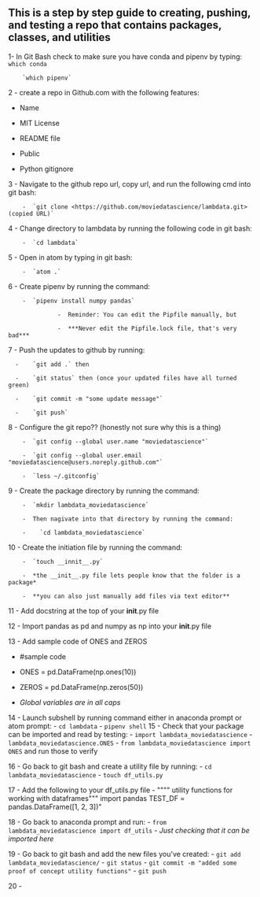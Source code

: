 ## This is a step by step guide to creating, pushing, and testing a repo that contains packages, classes, and utilities ##


  1- In Git Bash check to make sure you have conda and pipenv by typing:
        `which conda`

        `which pipenv`

  2 - create a repo in Github.com with the following features:
  * Name

  * MIT License

  * README file

  * Public

  * Python gitignore

  3 - Navigate to the github repo url, copy url, and run the following cmd into git bash:

        -  `git clone <https://github.com/moviedatascience/lambdata.git>(copied URL)`

  4 - Change directory to lambdata by running the following code in git bash:

        -  `cd lambdata`

  5 - Open in atom by typing in git bash:

        -  `atom .`

  6 - Create pipenv by running the command:

        -  `pipenv install numpy pandas`

                  -  Reminder: You can edit the Pipfile manually, but

                  -  ***Never edit the Pipfile.lock file, that's very bad***

  7 - Push the updates to github by running:

      -    `git add .` then

      -    `git status` then (once your updated files have all turned green)

      -    `git commit -m "some update message"`

      -    `git push`

  8 - Configure the git repo?? (honestly not sure why this is a thing)

        -  `git config --global user.name "moviedatascience"`

        -  `git config --global user.email "moviedatascience@users.noreply.github.com"`

        -  `less ~/.gitconfig`

  9 - Create the package directory by running the command:

        -  `mkdir lambdata_moviedatascience`

        -  Then nagivate into that directory by running the command:

        -    `cd lambdata_moviedatascience`

  10 - Create the initiation file by running the command:

        -  `touch __innit__.py`

        -  *the __init__.py file lets people know that the folder is a package*

        -  **you can also just manually add files via text editor**

  11 - Add docstring at the top of your __init__.py file

  12 - Import pandas as pd and numpy as np into your __init__.py file

  13 - Add sample code of ONES and ZEROS

  -  #sample code

  -  ONES = pd.DataFrame(np.ones(10))

  -  ZEROS = pd.DataFrame(np.zeros(50))

  -  *Global variables are in all caps*

  14 - Launch subshell by running command either in anaconda prompt or atom prompt:
        -  `cd lambdata`
        -  `pipenv shell`
  15 - Check that your package can be imported and read by testing:
        -  `import lambdata_moviedatascience`
        -  `lambdata_moviedatascience.ONES`
        -  `from lambdata_moviedatascience import ONES` and run those to verify

  16 - Go back to git bash and create a utility file by running:
        -  `cd lambdata_moviedatascience`
        -  `touch df_utils.py`

  17 - Add the following to your df_utils.py file
        -  """" utility functions for working with dataframes"""
          import pandas
          TEST_DF = pandas.DataFrame([1, 2, 3])"

  18 - Go back to anaconda prompt and run:
        -  `from lambdata_moviedatascience import df_utils`
        -  *Just checking that it can be imported here*

  19 - Go back to git bash and add the new files you've created:
        -  `git add lambdata_moviedatascience/`
        -  `git status`
        -  `git commit -m "added some proof of concept utility functions"`
        -  `git push`

  20 -

